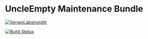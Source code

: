 # UncleEmpty Maintenance Bundle

[![SensioLabsInsight](https://insight.sensiolabs.com/projects/b5fc2c5b-f3b9-4a5a-b2b0-15c7ddd1aa7b/big.png)](https://insight.sensiolabs.com/projects/b5fc2c5b-f3b9-4a5a-b2b0-15c7ddd1aa7b)

[![Build Status](https://travis-ci.org/xtress/UncleemptyMaintenanceBundle.svg?branch=master)](https://travis-ci.org/xtress/UncleemptyMaintenanceBundle)

